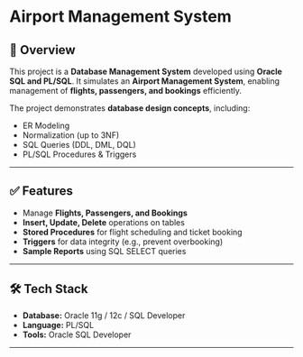 # Airport Management System 

## 📌 Overview
This project is a **Database Management System** developed using **Oracle SQL and PL/SQL**. It simulates an **Airport Management System**, enabling management of **flights, passengers, and bookings** efficiently.

The project demonstrates **database design concepts**, including:
- ER Modeling
- Normalization (up to 3NF)
- SQL Queries (DDL, DML, DQL)
- PL/SQL Procedures & Triggers

---

## ✅ Features
- Manage **Flights, Passengers, and Bookings**
- **Insert, Update, Delete** operations on tables
- **Stored Procedures** for flight scheduling and ticket booking
- **Triggers** for data integrity (e.g., prevent overbooking)
- **Sample Reports** using SQL SELECT queries

---

## 🛠 Tech Stack
- **Database:** Oracle 11g / 12c / SQL Developer
- **Language:** PL/SQL
- **Tools:** Oracle SQL Developer

---

